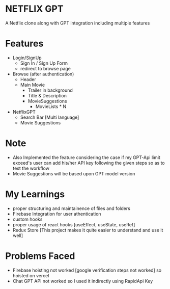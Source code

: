 # NETFLIX GPT

A Netflix clone along with GPT integration including multiple features

# Features

- Login/SignUp
  - Sign In / Sign Up Form
  - redirect to browse page
- Browse (after authentication)
  - Header
  - Main Movie
    - Trailer in background
    - Title & Description
    - MovieSuggestions
      - MovieLists \* N
- NetflixGPT
  - Search Bar [Multi language]
  - Movie Suggestions

# Note
- Also Implemented the feature considering the case if my GPT-Api limit exceed's user can add his/her API key following the given steps so as to test the workflow
- Movie Suggestions will be based upon GPT model version

# My Learnings

- proper structuring and maintainence of files and folders
- Firebase Integration for user athentication
- custom hooks
- proper usage of react hooks [useEffect, useState, useRef]
- Redux Store [This project makes it quite easier to understand and use it well]

# Problems Faced
- Firebase hoisting not worked [google verification steps not worked] so hoisted on vercel
- Chat GPT API not worked so I used it indirectly using RapidApi Key
